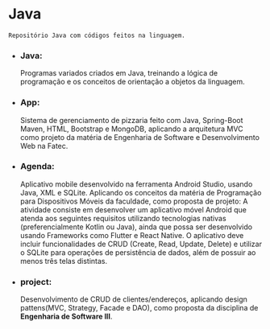 # Java

    Repositório Java com códigos feitos na linguagem.

 - ### Java:
    
    Programas variados criados em Java, treinando a lógica de programação e os conceitos de orientação a objetos da linguagem.
 
 - ### App:
    
    Sistema de gerenciamento de pizzaria feito com Java, Spring-Boot Maven, HTML, Bootstrap e MongoDB, aplicando a arquitetura MVC como projeto da matéria de Engenharia de Software e Desenvolvimento Web na Fatec.

 - ### Agenda:
    
    Aplicativo mobile desenvolvido na ferramenta Android Studio, usando Java, XML e SQLite. Aplicando os conceitos da matéria de Programação para Dispositivos Móveis da faculdade, como proposta de projeto: 
        A atividade consiste em desenvolver um aplicativo móvel Android que atenda aos seguintes requisitos utilizando tecnologias nativas (preferencialmente Kotlin ou Java), ainda que possa ser desenvolvido usando Frameworks como Flutter e React Native. O aplicativo deve incluir funcionalidades de CRUD (Create, Read, Update, Delete) e utilizar o SQLite para operações de persistência de dados, além de possuir ao menos três telas distintas.
  
 - ### project:

      Desenvolvimento de CRUD de clientes/endereços, aplicando design pattens(MVC, Strategy, Facade e DAO), como proposta da disciplina de **Engenharia de Software III**.
